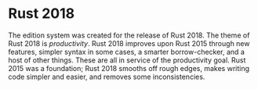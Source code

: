 # Rust 2018

The edition system was created for the release of Rust 2018. The theme of Rust 2018
is *productivity*. Rust 2018 improves upon Rust 2015 through new features,
simpler syntax in some cases, a smarter borrow-checker, and a host of other things.
These are all in service of the productivity goal. Rust 2015 was a foundation;
Rust 2018 smooths off rough edges, makes writing code simpler and easier,
and removes some inconsistencies.